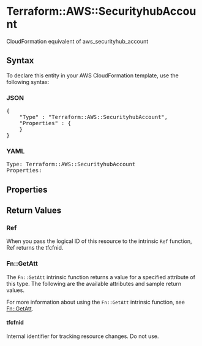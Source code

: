 # Terraform::AWS::SecurityhubAccount

CloudFormation equivalent of aws_securityhub_account

## Syntax

To declare this entity in your AWS CloudFormation template, use the following syntax:

### JSON

<pre>
{
    "Type" : "Terraform::AWS::SecurityhubAccount",
    "Properties" : {
    }
}
</pre>

### YAML

<pre>
Type: Terraform::AWS::SecurityhubAccount
Properties:
</pre>

## Properties

## Return Values

### Ref

When you pass the logical ID of this resource to the intrinsic `Ref` function, Ref returns the tfcfnid.

### Fn::GetAtt

The `Fn::GetAtt` intrinsic function returns a value for a specified attribute of this type. The following are the available attributes and sample return values.

For more information about using the `Fn::GetAtt` intrinsic function, see [Fn::GetAtt](https://docs.aws.amazon.com/AWSCloudFormation/latest/UserGuide/intrinsic-function-reference-getatt.html).

#### tfcfnid

Internal identifier for tracking resource changes. Do not use.

